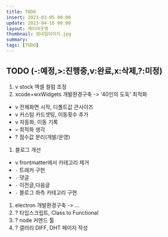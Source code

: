 ```yaml
---
title: TODO
insert: 2023-03-05 00:00
update: 2023-04-16 00:00
layout: 레이아웃명
thumbnail: 썸네일이미지.jpg
summary: 
tags: [TODO]
---
```


## TODO (-:예정,>:진행중,v:완료,x:삭제,?:미정)
1. v stock 엑셀 컬럼 조정
1. xcode+wxWidgets 개발환경구축 -> '40인의 도둑' 최적화
- v 전체화면 시작, 디폴트값 큰사이즈
- v 커스텀 카드셋팅, 이동횟수 추가
- v 자동화, 이동 기록
- ```>``` 최적화 생각
- ? 점수값 분리(개발/운영)
1. 블로그 개선
- v frontmatter에서 카테고리 제거
- ```-``` 트래커 구현
- ```-``` 댓글
- ```-``` 이전글,다음글
- ```-``` 블로그 좌측 카테고리 구현
1. electron 개발환경구축 -> ...
1. ? 타입스크립트, Class to Functional
1. ? node 커맨드 툴
1. ? 갤러리 DIFF, DHT 페이지 작성